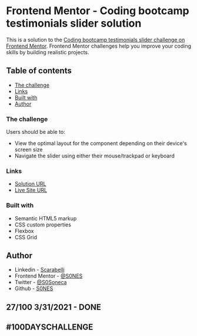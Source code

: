 # Frontend Mentor - Coding bootcamp testimonials slider solution

This is a solution to the [Coding bootcamp testimonials slider challenge on Frontend Mentor](https://www.frontendmentor.io/challenges/coding-bootcamp-testimonials-slider-4FNyLA8JL). Frontend Mentor challenges help you improve your coding skills by building realistic projects.

## Table of contents

- [The challenge](#the-challenge)
- [Links](#links)
- [Built with](#built-with)
- [Author](#author)

### The challenge

Users should be able to:

- View the optimal layout for the component depending on their device's screen size
- Navigate the slider using either their mouse/trackpad or keyboard

### Links

- [Solution URL](https://www.frontendmentor.io/solutions/slider-with-a-little-animation-on-image-i4Azx7XQX)
- [Live Site URL](https://sones-100days.netlify.app/day21to30/slidertestimonial/)

### Built with

- Semantic HTML5 markup
- CSS custom properties
- Flexbox
- CSS Grid

## Author

- Linkedin - [Scarabelli](https://www.linkedin.com/in/scarabelli/)
- Frontend Mentor - [@S0NES](https://www.frontendmentor.io/profile/S0NES)
- Twitter - [@S0Soneca](https://www.twitter.com/S0Soneca)
- Github - [S0NES](https://github.com/S0NES)

## 27/100 3/31/2021 - DONE

## #100DAYSCHALLENGE

